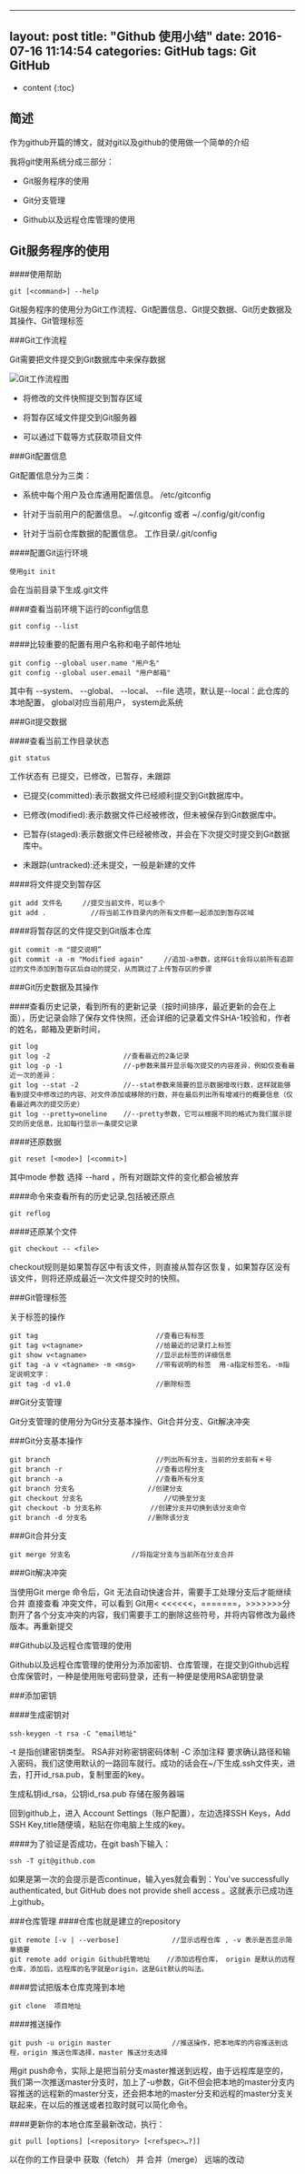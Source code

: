 ﻿
---
layout: post
title:  "Github 使用小结"
date:   2016-07-16 11:14:54
categories: GitHub
tags:  Git GitHub
---

* content
{:toc}

## 简述

作为github开篇的博文，就对git以及github的使用做一个简单的介绍

我将git使用系统分成三部分：

* Git服务程序的使用

* Git分支管理
						   
* Github以及远程仓库管理的使用


## Git服务程序的使用

####使用帮助

```
git [<command>] --help
```

Git服务程序的使用分为Git工作流程、Git配置信息、Git提交数据、Git历史数据及其操作、Git管理标签

###Git工作流程

Git需要把文件提交到Git数据库中来保存数据

![Git工作流程图](../img/2016-07-13-Git的工作流程图.jpg)

* 将修改的文件快照提交到暂存区域

* 将暂存区域文件提交到Git服务器

* 可以通过下载等方式获取项目文件


###Git配置信息

Git配置信息分为三类：

* 系统中每个用户及仓库通用配置信息。					/etc/gitconfig

* 针对于当前用户的配置信息。 							~/.gitconfig 或者 ~/.config/git/config

* 针对于当前仓库数据的配置信息。						工作目录/.git/config

####配置Git运行环境

```
使用git init
```

会在当前目录下生成.git文件


####查看当前环境下运行的config信息

```
git config --list
```

####比较重要的配置有用户名称和电子邮件地址

```
git config --global user.name "用户名"
git config --global user.email "用户邮箱"
```

其中有 --system、 --global、 --local、 --file <filename> 选项，默认是--local：此仓库的本地配置， global对应当前用户， system此系统

###Git提交数据

####查看当前工作目录状态

```
git status
```

工作状态有 已提交，已修改，已暂存，未跟踪

* 已提交(committed):表示数据文件已经顺利提交到Git数据库中。

* 已修改(modified):表示数据文件已经被修改，但未被保存到Git数据库中。

* 已暂存(staged):表示数据文件已经被修改，并会在下次提交时提交到Git数据库中。

* 未跟踪(untracked):还未提交，一般是新建的文件

####将文件提交到暂存区

```
git add 文件名		//提交当前文件，可以多个
git add .           //将当前工作目录内的所有文件都一起添加到暂存区域
```

####将暂存区的文件提交到Git版本仓库

```
git commit -m "提交说明”
git commit -a -m "Modified again"     //追加-a参数，这样Git会将以前所有追踪过的文件添加到暂存区后自动的提交，从而跳过了上传暂存区的步骤
```

###Git历史数据及其操作

####查看历史记录，看到所有的更新记录（按时间排序，最近更新的会在上面），历史记录会除了保存文件快照，还会详细的记录着文件SHA-1校验和，作者的姓名，邮箱及更新时间，

```
git log
git log -2        			//查看最近的2条记录
git log -p -1    			//-p参数来展开显示每次提交的内容差异，例如仅查看最近一次的差异：
git log --stat -2 			//--stat参数来简要的显示数据增改行数，这样就能够看到提交中修改过的内容、对文件添加或移除的行数，并在最后列出所有增减行的概要信息（仅看最近两次的提交历史）
git log --pretty=oneline  	//--pretty参数，它可以根据不同的格式为我们展示提交的历史信息，比如每行显示一条提交记录

```


####还原数据

```
git reset [<mode>] [<commit>] 
```
其中mode 参数 选择 --hard ，所有对跟踪文件的变化都会被放弃


####命令来查看所有的历史记录,包括被还原点

```
git reflog
```

####还原某个文件
```
git checkout -- <file>
```
checkout规则是如果暂存区中有该文件，则直接从暂存区恢复，如果暂存区没有该文件，则将还原成最近一次文件提交时的快照。


###Git管理标签

关于标签的操作
```
git tag 							//查看已有标签
git tag v<tagname>					//给最近的记录打上标签
git show v<tagname>					//显示此标签的详细信息
git tag -a v <tagname> -m <msg>   	//带有说明的标签  用-a指定标签名，-m指定说明文字：
git tag -d v1.0   					//删除标签
```


##Git分支管理

Git分支管理的使用分为Git分支基本操作、Git合并分支、Git解决冲突

###Git分支基本操作

```
git branch							//列出所有分支，当前的分支前有＊号
git branch -r 						//查看远程分支
git branch -a 						//查看所有分支
git branch 分支名					//创建分支
git checkout 分支名					//切换至分支
git checkout -b 分支名称			//创建分支并切换到该分支命令
git branch -d 分支名				//删除该分支
```

###Git合并分支

```
git merge 分支名				//将指定分支与当前所在分支合并
```

###Git解决冲突

当使用Git merge 命令后，Git 无法自动快速合并，需要手工处理分支后才能继续合并
直接查看 冲突文件，可以看到 Git用< <<<<<<，=======，>>>>>>>分割开了各个分支冲突的内容，我们需要手工的删除这些符号，并将内容修改为最终版本。再重新提交


##Github以及远程仓库管理的使用

Github以及远程仓库管理的使用分为添加密钥、仓库管理，在提交到Github远程仓库保管时，一种是使用账号密码登录，还有一种便是使用RSA密钥登录

###添加密钥

####生成密钥对
```
ssh-keygen -t rsa -C "email地址"
```
-t 是指创建密钥类型。 RSA非对称密钥密码体制
-C 添加注释
要求确认路径和输入密码，我们这使用默认的一路回车就行。成功的话会在~/下生成.ssh文件夹，进去，打开id_rsa.pub，复制里面的key。

生成私钥id_rsa，公钥id_rsa.pub  存储在服务器端

回到github上，进入 Account Settings（账户配置），左边选择SSH Keys，Add SSH Key,title随便填，粘贴在你电脑上生成的key。

####为了验证是否成功，在git bash下输入：

```
ssh -T git@github.com
```

如果是第一次的会提示是否continue，输入yes就会看到：You've successfully authenticated, but GitHub does not provide shell access 。这就表示已成功连上github。


###仓库管理
####仓库也就是建立的repository

```
git remote [-v | --verbose]				//显示远程仓库 , -v 表示是否显示简单摘要
git remote add origin Github托管地址	//添加远程仓库， origin 是默认的远程仓库，添加后，远程库的名字就是origin，这是Git默认的叫法。 
```


####尝试把版本仓库克隆到本地
```
git clone  项目地址
```

####推送操作
```
git push -u origin master				//推送操作，把本地库的内容推送到远程，origin 推送仓库选择，master 推送分支选择
```
用git push命令，实际上是把当前分支master推送到远程，由于远程库是空的，我们第一次推送master分支时，加上了-u参数，Git不但会把本地的master分支内容推送的远程新的master分支，还会把本地的master分支和远程的master分支关联起来，在以后的推送或者拉取时就可以简化命令。

####更新你的本地仓库至最新改动，执行：
```
git pull [options] [<repository> [<refspec>…?]]
```
以在你的工作目录中 获取（fetch） 并 合并（merge） 远端的改动